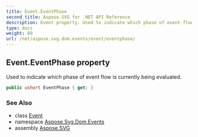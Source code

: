 ```yaml
---
title: Event.EventPhase
second_title: Aspose.SVG for .NET API Reference
description: Event property. Used to indicate which phase of event flow is currently being evaluated
type: docs
weight: 60
url: /net/aspose.svg.dom.events/event/eventphase/
---
```

## Event.EventPhase property

Used to indicate which phase of event flow is currently being evaluated.

```csharp
public ushort EventPhase { get; }
```

### See Also

* class [Event](../)
* namespace [Aspose.Svg.Dom.Events](../../event/)
* assembly [Aspose.SVG](../../../)
